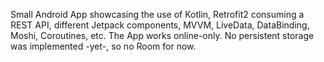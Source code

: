 Small Android App showcasing the use of Kotlin, Retrofit2 consuming a REST API, different Jetpack components, MVVM, LiveData, DataBinding, Moshi, Coroutines, etc.
The App works online-only. No persistent storage was implemented -yet-, so no Room for now.
